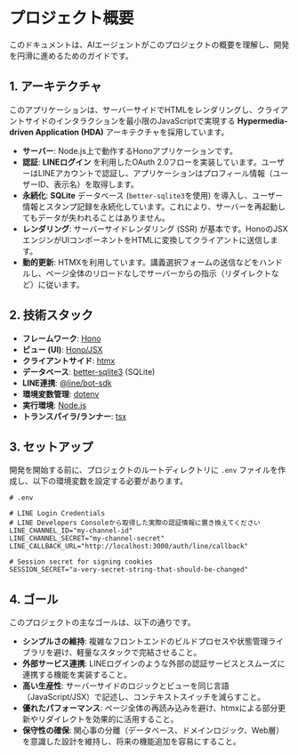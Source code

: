 # プロジェクト概要

このドキュメントは、AIエージェントがこのプロジェクトの概要を理解し、開発を円滑に進めるためのガイドです。

## 1. アーキテクチャ

このアプリケーションは、サーバーサイドでHTMLをレンダリングし、クライアントサイドのインタラクションを最小限のJavaScriptで実現する **Hypermedia-driven Application (HDA)** アーキテクチャを採用しています。

- **サーバー**: Node.js上で動作するHonoアプリケーションです。
- **認証**: **LINEログイン** を利用したOAuth 2.0フローを実装しています。ユーザーはLINEアカウントで認証し、アプリケーションはプロフィール情報（ユーザーID、表示名）を取得します。
- **永続化**: **SQLite** データベース (`better-sqlite3`を使用) を導入し、ユーザー情報とスタンプ記録を永続化しています。これにより、サーバーを再起動してもデータが失われることはありません。
- **レンダリング**: サーバーサイドレンダリング (SSR) が基本です。HonoのJSXエンジンがUIコンポーネントをHTMLに変換してクライアントに送信します。
- **動的更新**: HTMXを利用しています。講義選択フォームの送信などをハンドルし、ページ全体のリロードなしでサーバーからの指示（リダイレクトなど）に従います。

## 2. 技術スタック

- **フレームワーク**: [Hono](https://hono.dev/)
- **ビュー (UI)**: [Hono/JSX](https://hono.dev/guides/jsx)
- **クライアントサイド**: [htmx](https://htmx.org/)
- **データベース**: [better-sqlite3](https://github.com/WiseLibs/better-sqlite3) (SQLite)
- **LINE連携**: [@line/bot-sdk](https://github.com/line/line-bot-sdk-nodejs)
- **環境変数管理**: [dotenv](https://github.com/motdotla/dotenv)
- **実行環境**: [Node.js](https://nodejs.org/)
- **トランスパイラ/ランナー**: [tsx](https://github.com/esbuild-kit/tsx)

## 3. セットアップ

開発を開始する前に、プロジェクトのルートディレクトリに `.env` ファイルを作成し、以下の環境変数を設定する必要があります。

```env
# .env

# LINE Login Credentials
# LINE Developers Consoleから取得した実際の認証情報に置き換えてください
LINE_CHANNEL_ID="my-channel-id"
LINE_CHANNEL_SECRET="my-channel-secret"
LINE_CALLBACK_URL="http://localhost:3000/auth/line/callback"

# Session secret for signing cookies
SESSION_SECRET="a-very-secret-string-that-should-be-changed"
```

## 4. ゴール

このプロジェクトの主なゴールは、以下の通りです。

- **シンプルさの維持**: 複雑なフロントエンドのビルドプロセスや状態管理ライブラリを避け、軽量なスタックで完結させること。
- **外部サービス連携**: LINEログインのような外部の認証サービスとスムーズに連携する機能を実装すること。
- **高い生産性**: サーバーサイドのロジックとビューを同じ言語（JavaScript/JSX）で記述し、コンテキストスイッチを減らすこと。
- **優れたパフォーマンス**: ページ全体の再読み込みを避け、htmxによる部分更新やリダイレクトを効果的に活用すること。
- **保守性の確保**: 関心事の分離（データベース、ドメインロジック、Web層）を意識した設計を維持し、将来の機能追加を容易にすること。
